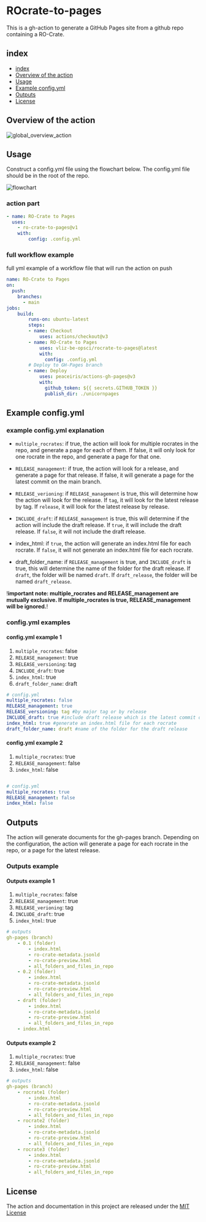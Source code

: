 # ROcrate-to-pages

This is a gh-action to generate a GitHub Pages site from a github repo containing a RO-Crate.

## index

- [index](#index)
- [Overview of the action](#overview-of-the-action)
- [Usage](#usage)
- [Example config.yml](#example-configyml)
- [Outputs](#outputs)
- [License](#license)

## Overview of the action

![global_overview_action](documentation/global_overview_action.svg)

## Usage

Construct a config.yml file using the flowchart below. The config.yml file should be in the root of the repo.

![flowchart](documentation/decision_tree_config_yml.svg)

### action part

```yaml
- name: RO-Crate to Pages
  uses:
    - ro-crate-to-pages@v1
    with:
        config: .config.yml
```

### full workflow example

full yml example of a workflow file that will run the action on push 

```yaml
name: RO-Crate to Pages
on:
  push:
    branches:
      - main
jobs:
    build:
        runs-on: ubuntu-latest
        steps:
        - name: Checkout
            uses: actions/checkout@v3
        - name: RO-Crate to Pages
            uses: vliz-be-opsci/rocrate-to-pages@latest
            with:
              config: .config.yml
        # Deploy to GH-Pages branch
        - name: Deploy
            uses: peaceiris/actions-gh-pages@v3
            with:
              github_token: ${{ secrets.GITHUB_TOKEN }}
              publish_dir: ./unicornpages
```

## Example config.yml

### example config.yml explanation

- `multiple_rocrates`: if true, the action will look for multiple rocrates in the repo, and generate a page for each of them. If false, it will only look for one rocrate in the repo, and generate a page for that one.
- `RELEASE_management`: if true, the action will look for a release, and generate a page for that release. If false, it will generate a page for the latest commit on the main branch.

- `RELEASE_verioning`: if `RELEASE_management` is true, this will determine how the action will look for the release. If `tag`, it will look for the latest release by tag. If `release`, it will look for the latest release by release. 
- `INCLUDE_draft`: if `RELEASE_management` is true, this will determine if the action will include the draft release. If `true`, it will include the draft release. If `false`, it will not include the draft release.
- index_html: if `true`, the action will generate an index.html file for each rocrate. If `false`, it will not generate an index.html file for each rocrate.
- draft_folder_name: if `RELEASE_management` is true, and `INCLUDE_draft` is true, this will determine the name of the folder for the draft release. If `draft`, the folder will be named `draft`. If `draft_release`, the folder will be named `draft_release`.

!**important note: multiple_rocrates and RELEASE_management are mutually exclusive. If multiple_rocrates is true, RELEASE_management will be ignored.**!

### config.yml examples

#### config.yml example 1

1. `multiple_rocrates`: false
2. `RELEASE_management`: true
3. `RELEASE_versioning`: tag
4. `INCLUDE_draft`: true
5. `index_html`: true
6. `draft_folder_name`: draft

```yaml
# config.yml
multiple_rocrates: false
RELEASE_management: true
RELEASE_versioning: tag #by major tag or by release
INCLUDE_draft: true #include draft release which is the latest commit on the main branch 
index_html: true #generate an index.html file for each rocrate
draft_folder_name: draft #name of the folder for the draft release
```

#### config.yml example 2

1. `multiple_rocrates`: true
2. `RELEASE_management`: false
3. `index_html`: false


```yaml

# config.yml
multiple_rocrates: true
RELEASE_management: false
index_html: false
```

## Outputs

The action will generate documents for the gh-pages branch.
Depending on the configuration, the action will generate a page for each rocrate in the repo, or a page for the latest release.

### Outputs example
 
#### Outputs example 1

1. `multiple_rocrates`: false
2. `RELEASE_management`: true
3. `RELEASE_verioning`: tag
4. `INCLUDE_draft`: true
5. `index_html`: true

```yaml
# outputs
gh-pages (branch)
    - 0.1 (folder)
        - index.html
        - ro-crate-metadata.jsonld
        - ro-crate-preview.html
        - all_folders_and_files_in_repo
    - 0.2 (folder)
        - index.html
        - ro-crate-metadata.jsonld
        - ro-crate-preview.html
        - all_folders_and_files_in_repo
    - draft (folder)
        - index.html
        - ro-crate-metadata.jsonld
        - ro-crate-preview.html
        - all_folders_and_files_in_repo
    - index.html
```

#### Outputs example 2

1. `multiple_rocrates`: true
2. `RELEASE_management`: false
3. `index_html`: false

```yaml
# outputs
gh-pages (branch)
    - rocrate1 (folder)
        - index.html
        - ro-crate-metadata.jsonld
        - ro-crate-preview.html
        - all_folders_and_files_in_repo
    - rocrate2 (folder)
        - index.html
        - ro-crate-metadata.jsonld
        - ro-crate-preview.html
        - all_folders_and_files_in_repo
    - rocrate3 (folder)
        - index.html
        - ro-crate-metadata.jsonld
        - ro-crate-preview.html
        - all_folders_and_files_in_repo
```

## License

The action and documentation in this project are released under the [MIT License](LICENSE)
